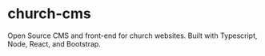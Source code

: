 # church-cms
Open Source CMS and front-end for church websites. Built with Typescript, Node, React, and Bootstrap.
